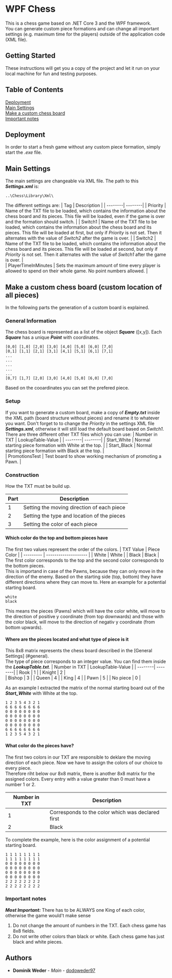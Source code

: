 # WPF Chess

This is a chess game based on .NET Core 3 and the WPF framework.<br/>
You can generate custom piece formations and can change all important settings (e.g. maximum time for the players) outside of the application code (XML file). 

## Getting Started

These instructions will get you a copy of the project and let it run on your local machine for fun and testing purposes. 

## Table of Contents  
[Deployment](#deploy)  
[Main Settings](#settings) <br/>
[Make a custom chess board](#custom) <br/>
[Important notes](#important)

<a name="deploy"/>

## Deployment

In order to start a fresh game without any custom piece formation, simply start the _.exe_ file.

<a name="settings"/>

## Main Settings

The main settings are changeable via XML file. The path to this **_Settings.xml_** is:
```
..\Chess\Library\Xml\
```
The different settings are:
| Tag   | Description |
| --------| --------|
| Priority  | Name of the TXT file to be loaded, which contains the information about the chess board and its pieces. This file will be loaded, even if the game is over and the formation should switch. |
| Switch1    | Name of the TXT file to be loaded, which contains the information about the chess board and its pieces. This file will be loaded at first, but only if _Priority_ is not set. Then it alternates with the value of _Switch2_ after the game is over.   |
| Switch2   | Name of the TXT file to be loaded, which contains the information about the chess board and its pieces. This file will be loaded at second, but only if _Priority_ is not set. Then it alternates with the value of _Switch1_ after the game is over.   |  
| PlayerTimeInMinutes  | Sets the maximum amount of time every player is allowed to spend on their whole game. No point numbers allowed.  |

<a name="custom"/>

## Make a custom chess board (custom location of all pieces)
In the following parts the generation of a custom board is explained. <br/>

<a name="general"/>

### General Information

The chess board is represented as a list of the object **_Square_** ([x,y]). Each **_Square_** has a unique **_Point_** with coordinates.
```
[0,0] [1,0] [2,0] [3,0] [4,0] [5,0] [6,0] [7,0]
[0,1] [1,1] [2,1] [3,1] [4,1] [5,1] [6,1] [7,1]
...
...
...
...
...
[0,7] [1,7] [2,0] [3,0] [4,0] [5,0] [6,0] [7,0]
```
Based on the cooardinates you can set the prefered piece.

### Setup
If you want to generate a custom board, make a copy of **_Empty.txt_** inside the XML path (board structure without pieces) and rename it to whatever you want. Don't forget to to change the _Priority_ in the settings XML file **_Settings.xml_**, otherwise it will still load the default board based on _Switch1_. <br/>
There are three different other TXT files which you can use:
| Number in TXT   | LookupTable-Value |
| --------| --------| 
| Start_White    | Normal starting piece formation with White at the top.  |
| Start_Black   | Normal starting piece formation with Black at the top.  |  
| PromotionsTest  | Test board to show working mechanism of promoting a Pawn.  |

### Construction
How the TXT must be build up.

| Part     | Description |
| --------- | -------------------- |
| 1     | Setting the moving direction of each piece |
| 2     | Setting the type and location of the pieces |
| 3     | Setting the color of each piece |

#### Which color do the top and bottom pieces have
The first two values represent the order of the colors. 
| TXT Value     | Piece Color |
| --------- | -------------------- |
| White     | White |
| Black     | Black |
<br/>
The first color corresponds to the top and the second color corresponds to the bottom pieces. <br/>
This is importand in case of the Pawns, because they can only move in the direction of the enemy. Based on the starting side (top, bottom) they have different directions where they can move to.
Here an example for a potential starting board.

```
white
black
```
This means the pieces (Pawns) which will have the color white, will move to the direction of positive y coordinate (from top downwards) and those with the color black, will move to the direction of negativ y coordinate (from bottom upwards).

#### Where are the pieces located and what type of piece is it

This 8x8 matrix represents the chess board described in the [General Settings] (#general).<br/>
The type of piece corresponds to an integer value. You can find them inside the **_LookupTable.txt_**.
| Number in TXT   | LookupTable-Value |
| --------| --------| 
| Rook    | 1    |
| Knight   | 2   |  
| Bishop  | 3  |
| Queen  | 4  |
| King    | 4    | 
| Pawn    | 5    | 
| No piece    | 0    | 

As an example I extracted the matrix of the normal starting board out of the **_Start_White_** with White at the top.

```
1 2 3 5 4 3 2 1
6 6 6 6 6 6 6 6
0 0 0 0 0 0 0 0
0 0 0 0 0 0 0 0
0 0 0 0 0 0 0 0
0 0 0 0 0 0 0 0
6 6 6 6 6 6 6 6
1 2 3 5 4 3 2 1
```

#### What color do the pieces have?

The first two colors in our TXT are responsible to deklare the moving direction of each piece.
Now we have to assign the colors of our choice to every piece. <br/>
Therefore riht below our 8x8 matrix, there is another 8x8 matrix for the assigned colors. Every entry with a value greater than 0 must have a number 1 or 2.

| Number in TXT     | Description |
| --------- | -------------------- |
| 1     | Corresponds to the color which was declared first |
| 2     | <Color>Black</Color> |

To complete the example, here is the color assignment of a potential starting board.

```
1 1 1 1 1 1 1 1
1 1 1 1 1 1 1 1
0 0 0 0 0 0 0 0
0 0 0 0 0 0 0 0
0 0 0 0 0 0 0 0
0 0 0 0 0 0 0 0
2 2 2 2 2 2 2 2
2 2 2 2 2 2 2 2
```
<a name="important"/>

### Important notes
**_Most Important:_** There has to be ALWAYS one King of each color, otherwise the game would't make sense
1. Do not change the amount of numbers in the TXT. Each chess game has 8x8 fields.<br/>
2. Do not write other colors than black or white. Each chess game has just black and white pieces.

## Authors

* **Dominik Weder** - *Main* - [dodoweder97](https://github.com/dodoweder97)
